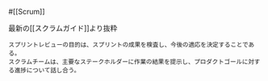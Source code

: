 #[[Scrum]]

最新の[[スクラムガイド]]より抜粋
```
スプリントレビューの⽬的は、スプリントの成果を検査し、今後の適応を決定することである。
スクラムチームは、主要なステークホルダーに作業の結果を提⽰し、プロダクトゴールに対する進捗について話し合う。
```